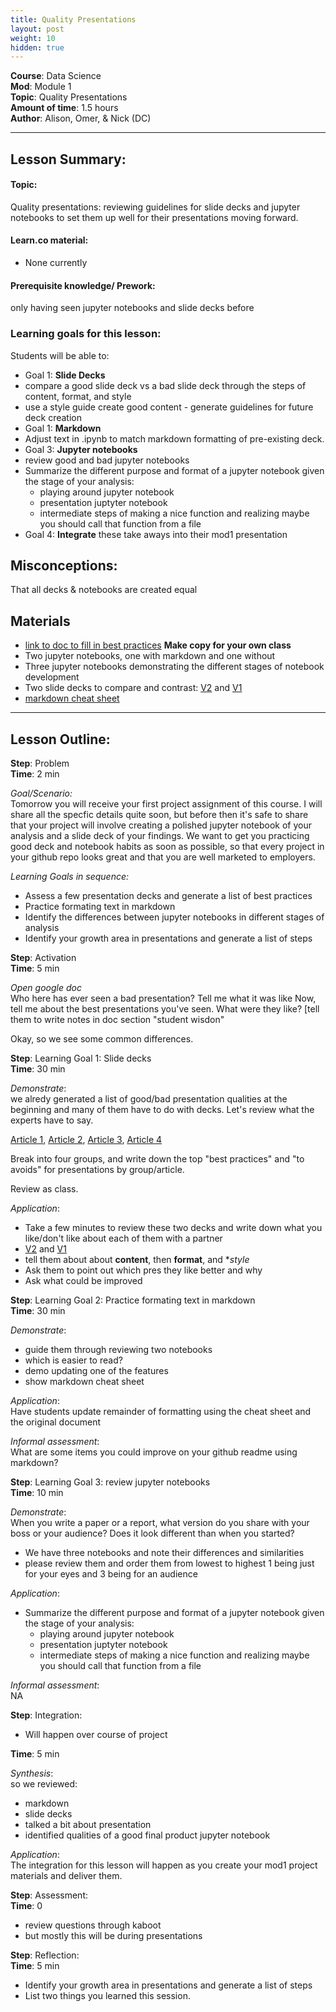 ```yaml
---
title: Quality Presentations
layout: post
weight: 10
hidden: true
---
```


**Course**: Data Science   <br/>
**Mod**:   Module 1                  <br/>
**Topic**:  Quality Presentations                 <br/>
**Amount of time**: 1.5 hours <br/>
**Author**: Alison, Omer, & Nick (DC)

***

## Lesson Summary:

#### Topic:
Quality presentations: reviewing guidelines for slide decks and jupyter notebooks to set them up well for their presentations moving forward.

#### Learn.co material:
- None currently

#### Prerequisite knowledge/ Prework:
only having seen jupyter notebooks and slide decks before

### Learning goals for this lesson:

Students will be able to:

- Goal 1: **Slide Decks**
 - compare a good slide deck vs a bad slide deck through the steps of content, format, and style
 - use a style guide create good content - generate guidelines for future deck creation
- Goal 1: **Markdown**
 - Adjust text in .ipynb to match markdown formatting of pre-existing deck.
- Goal 3: **Jupyter notebooks** 
 - review good and bad jupyter notebooks
 - Summarize the different purpose and format of a jupyter notebook given the stage of your analysis:
    - playing around jupyter notebook
    - presentation juptyter notebook
    - intermediate steps of making a nice function and realizing maybe you should call that function from a file
- Goal 4: **Integrate** these take aways into their mod1 presentation

## Misconceptions:
That all decks & notebooks are created equal

## Materials
- [link to doc to fill in best practices](https://docs.google.com/document/d/1KdwfZpwZWhTJr2agcyuzPhV-GqZD9ZI5_uBU0_92eIc/edit?usp=sharing) **Make copy for your own class**
- Two jupyter notebooks, one with markdown and one without
- Three jupyter notebooks demonstrating the different stages of notebook development
- Two slide decks to compare and contrast: [V2](https://docs.google.com/presentation/d/1i2_9VSOeX78UK6EGrUNnI9j4b7PPt_hia_8z1DWYju0/edit?usp=sharing) and [V1](https://docs.google.com/presentation/d/1Vvnya28jwm7EBWDImB-easLgUZuW3Uj_gJSpTeITYnw/edit?usp=sharing)
- [markdown cheat sheet](https://guides.github.com/pdfs/markdown-cheatsheet-online.pdf)


***

## Lesson Outline:

**Step**: Problem <br>
**Time**: 2 min

_Goal/Scenario:_<br>
Tomorrow you will receive your first project assignment of this course. I will share all the specfic details quite soon, but before then it's safe to share that your project will involve creating a polished jupyter notebook of your analysis and a slide deck of your findings. We want to get you practicing good deck and notebook habits as soon as possible, so that every project in your github repo looks great and that you are well marketed to employers. 

_Learning Goals in sequence:_ <br>

- Assess a few presentation decks and generate a list of best practices
- Practice formating text in markdown
- Identify the differences between jupyter notebooks in different stages of analysis
- Identify your growth area in presentations and generate a list of steps

**Step**: Activation <br>
**Time**: 5 min

_Open google doc_ <br>
Who here has ever seen a bad presentation? Tell me what it was like
Now, tell me about the best presentations you've seen. What were they like?
[tell them to write notes in doc section "student wisdon"

Okay, so we see some common differences.


**Step**: Learning Goal 1:  Slide decks <br>
**Time**: 30 min

_Demonstrate_: <br>
we alredy generated a list of good/bad presentation qualities at the beginning and many of them have to do with decks. Let's review what the experts have to say.


[Article 1](https://24slides.com/presentbetter/seven-worst-presentations-time-went-wrong/), 
[Article 2](https://blog.lemonadestand.org/bad-powerpoint-presentations/), 
[Article 3](https://elearningindustry.com/creating-powerpoint-presentations-5-mistakes-avoid), 
[Article 4](https://www.makeuseof.com/tag/powerpoint-presentation-mistakes/)

Break into four groups, and write down the top "best practices" and "to avoids" for presentations by group/article.

Review as class.

_Application_: <br>

- Take a few minutes to review these two decks and write down what you like/don't like about each of them with a partner
- [V2](https://docs.google.com/presentation/d/1i2_9VSOeX78UK6EGrUNnI9j4b7PPt_hia_8z1DWYju0/edit?usp=sharing) and [V1](https://docs.google.com/presentation/d/1Vvnya28jwm7EBWDImB-easLgUZuW3Uj_gJSpTeITYnw/edit?usp=sharing)
- tell them about about **content**, then **format**, and **style*
- Ask them to point out which pres they like better and why
- Ask what could be improved 

**Step**: Learning Goal 2:  Practice formating text in markdown <br>
**Time**: 30 min

_Demonstrate_: <br>
- guide them through reviewing two notebooks
- which is easier to read?
- demo updating one of the features
- show markdown cheat sheet

_Application_: <br>
Have students update remainder of formatting using the cheat sheet and the original document

_Informal assessment_: <br>
What are some items you could improve on your github readme using markdown?





**Step**: Learning Goal 3:  review jupyter notebooks <br>
**Time**: 10 min

_Demonstrate_: <br>
When you write a paper or a report, what version do you share with your boss or your audience? Does it look different than when you started?
- We have three notebooks and note their differences and similarities
- please review them and order them from lowest to highest 1 being just for your eyes and 3 being for an audience

_Application_: <br>
- Summarize the different purpose and format of a jupyter notebook given the stage of your analysis:
  - playing around jupyter notebook
  - presentation juptyter notebook
  - intermediate steps of making a nice function and realizing maybe you should call that function from a file

_Informal assessment_: <br>
NA


**Step**: Integration: 

- Will happen over course of project
 

**Time**: 5 min

_Synthesis_: <br/>
so we reviewed:
- markdown
- slide decks
- talked a bit about presentation
- identified qualities of a good final product jupyter notebook

_Application_: <br/>
The integration for this lesson will happen as you create your mod1 project materials and deliver them.


**Step**: Assessment:  <br/>
**Time**: 0

- review questions through kaboot
- but mostly this will be during presentations

**Step**: Reflection:  <br/>
**Time**: 5 min

- Identify your growth area in presentations and generate a list of steps
- List two things you learned this session.


